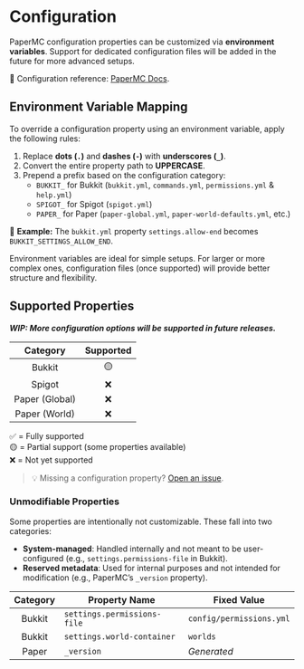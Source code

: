# Configuration

PaperMC configuration properties can be customized via **environment variables**. Support for dedicated configuration files will be added in the future for more
advanced setups.

📘 Configuration reference: [PaperMC Docs](https://docs.papermc.io/paper/reference/configuration/).

## Environment Variable Mapping

To override a configuration property using an environment variable, apply the following rules:

1. Replace **dots (`.`)** and **dashes (`-`)** with **underscores (`_`)**.
2. Convert the entire property path to **UPPERCASE**.
3. Prepend a prefix based on the configuration category:
   * `BUKKIT_` for Bukkit (`bukkit.yml`, `commands.yml`, `permissions.yml` & `help.yml`)
   * `SPIGOT_` for Spigot (`spigot.yml`)
   * `PAPER_` for Paper (`paper-global.yml`, `paper-world-defaults.yml`, etc.)

🧪 **Example:** The `bukkit.yml` property `settings.allow-end` becomes `BUKKIT_SETTINGS_ALLOW_END`.

Environment variables are ideal for simple setups. For larger or more complex ones, configuration files (once supported) will provide better structure and
flexibility.

## Supported Properties

_**WIP: More configuration options will be supported in future releases.**_

|    Category    | Supported |
|:--------------:|:---------:|
|     Bukkit     |    🟡     |
|     Spigot     |     ❌     |
| Paper (Global) |     ❌     |
| Paper (World)  |     ❌     |

✅ = Fully supported<br/>
🟡 = Partial support (some properties available)<br/>
❌ = Not yet supported

> 💡 Missing a configuration property? [Open an issue](https://github.com/Djaytan/docker-papermc-server/issues).

### Unmodifiable Properties

Some properties are intentionally not customizable. These fall into two categories:

* **System-managed**: Handled internally and not meant to be user-configured (e.g., `settings.permissions-file` in Bukkit).
* **Reserved metadata**: Used for internal purposes and not intended for modification (e.g., PaperMC’s `_version` property).

| Category | Property Name               | Fixed Value              |
|:--------:|-----------------------------|--------------------------|
|  Bukkit  | `settings.permissions-file` | `config/permissions.yml` |
|  Bukkit  | `settings.world-container`  | `worlds`                 |
|  Paper   | `_version`                  | _Generated_              |
